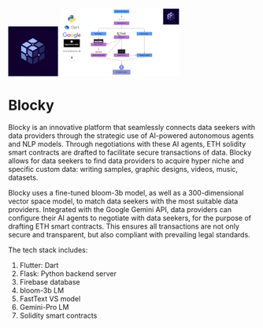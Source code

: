 <p float="left">
  <img src="images/Blocky.png" width="20%" />
  <img src="images/Blocky_Architecture.png" width="48%" /> 
</p>

# Blocky
Blocky is an innovative platform that seamlessly connects data seekers with data providers through the strategic use of AI-powered autonomous agents and NLP models. Through negotiations with these AI agents, ETH solidity smart contracts are drafted to facilitate secure transactions of data. Blocky allows for data seekers to find data providers to acquire hyper niche and specific custom data: writing samples, graphic designs, videos, music, datasets.

Blocky uses a fine-tuned bloom-3b model, as well as a 300-dimensional vector space model, to match data seekers with the most suitable data providers. Integrated with the Google Gemini API, data providers can configure their AI agents to negotiate with data seekers, for the purpose of drafting ETH smart contracts. This ensures all transactions are not only secure and transparent, but also compliant with prevailing legal standards.

The tech stack includes:
  1) Flutter: Dart
  2) Flask: Python backend server
  3) Firebase database
  4) bloom-3b LM
  5) FastText VS model
  6) Gemini-Pro LM
  7) Solidity smart contracts
